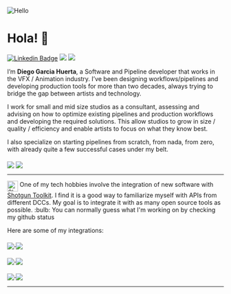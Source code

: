 ![Hello](https://images.unsplash.com/photo-1491895200222-0fc4a4c35e18?fit=crop&w=1200&h=250&q=200&crop=top)
# Hola! 👋

[![Linkedin Badge](https://img.shields.io/badge/-DiegoGarciaHuerta-blue?style=flat-square&logo=Linkedin&logoColor=white&link=https://www.linkedin.com/in/diegogh/)](https://www.linkedin.com/in/diegogh/)
![](https://visitor-badge.glitch.me/badge?page_id=diegogarciahuerta)
![](https://img.shields.io/github/followers/diegogarciahuerta)

I’m **Diego Garcia Huerta**, a Software and Pipeline developer that works in the VFX / Animation industry. I’ve been designing workflows/pipelines and developing production tools for more than two decades, always trying to bridge the gap between artists and technology.

I work for small and mid size studios as a consultant, assessing and advising on how to optimize existing pipelines and production workflows and developing the required solutions. This allow studios to grow in size / quality / efficiency and enable artists to focus on what they know best.  

I also specialize on starting pipelines from scratch, from nada, from zero, with already quite a few successful cases under my belt.

<p>
  <img align="middle" src="https://github-readme-stats.vercel.app/api?username=diegogarciahuerta&count_private=true&theme=buefy&show_icons=true" />
  <img align="middle" src="https://github-readme-stats.vercel.app/api/top-langs/?username=diegogarciahuerta&hide=gnuplot,html&theme=buefy&show_icons=true" />
</p>

<hr>

<p>
<img width="25px" src="http://www.shotgunsoftware.com/img/logo_shotgun-badge_black_200x200.png" align="top" alt="Shotgun Toolkit Logo"/> One of my tech hobbies involve the integration of new software with <a href="https://developer.shotgunsoftware.com">Shotgun Toolkit</a>. I find it is a good way to familiarize myself with APIs from different DCCs. My goal is to integrate it with as many open source tools as possible. :bulb: You can normally guess what I'm working on by checking my github status

Here are some of my integrations:
</p>
<p>
<a href="https://github.com/diegogarciahuerta/tk-substancedesigner">
  <img align="middle" src="https://github-readme-stats.vercel.app/api/pin/?username=diegogarciahuerta&repo=tk-substancedesigner&show_icons=true&theme=buefy" />
</a>
<a href="https://github.com/diegogarciahuerta/tk-substancepainter">
  <img align="middle" src="https://github-readme-stats.vercel.app/api/pin/?username=diegogarciahuerta&repo=tk-substancepainter&show_icons=true&theme=buefy" />
</a>
</p>

<p>
<a href="https://github.com/diegogarciahuerta/tk-harmony">
  <img align="middle" src="https://github-readme-stats.vercel.app/api/pin/?username=diegogarciahuerta&repo=tk-harmony&show_icons=true&theme=buefy" />
</a>
<a href="https://github.com/diegogarciahuerta/tk-krita">
  <img align="middle" src="https://github-readme-stats.vercel.app/api/pin/?username=diegogarciahuerta&repo=tk-krita&show_icons=true&theme=buefy" /
</a>
</p>

<p>
<a href="https://github.com/diegogarciahuerta/tk-natron">
  <img align="middle" src="https://github-readme-stats.vercel.app/api/pin/?username=diegogarciahuerta&repo=tk-natron&show_icons=true&theme=buefy" />
</a>
<a href="https://github.com/diegogarciahuerta/tk-clarisse">
  <img align="middle" src="https://github-readme-stats.vercel.app/api/pin/?username=diegogarciahuerta&repo=tk-clarisse&show_icons=true&theme=buefy" />
</a>
</p>

<hr>

